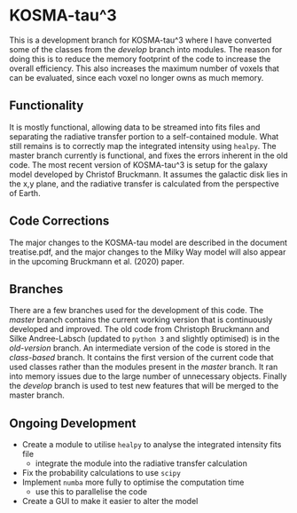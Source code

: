 # KOSMA-tau^3

This is a development branch for KOSMA-tau^3 where I have converted some of the classes from the *develop* branch into modules. The reason for doing this is to reduce the memory footprint of the code to increase the overall efficiency. This also increases the maximum number of voxels that can be evaluated, since each voxel no longer owns as much memory.

## Functionality

It is mostly functional, allowing data to be streamed into fits files and separating the radiative transfer portion to a self-contained module. What still remains is to correctly map the integrated intensity using ``healpy``. The master branch currently is functional, and fixes the errors inherent in the old code. The most recent version of KOSMA-tau^3 is setup for the galaxy model developed by Christof Bruckmann. It assumes the galactic disk lies in the x,y plane, and the radiative transfer is calculated from the perspective of Earth.

## Code Corrections

The major changes to the KOSMA-tau model are described in the document treatise.pdf, and the major changes to the Milky Way model will also appear in the upcoming Bruckmann et al. (2020) paper.

## Branches

There are a few branches used for the development of this code. The *master* branch contains the current working version that is continuously developed and improved. The old code from Christoph Bruckmann and Silke Andree-Labsch (updated to ``python 3`` and slightly optimised) is in the *old-version* branch. An intermediate version of the code is stored in the *class-based* branch. It contains the first version of the current code that used classes rather than the modules present in the *master* branch. It ran into memory issues due to the large number of unnecessary objects. Finally the *develop* branch is used to test new features that will be merged to the master branch.

## Ongoing Development

* Create a module to utilise ``healpy`` to analyse the integrated intensity fits file
  * integrate the module into the radiative transfer calculation
* Fix the probability calculations to use ``scipy``
* Implement ``numba`` more fully to optimise the computation time
  * use this to parallelise the code
* Create a GUI to make it easier to alter the model
